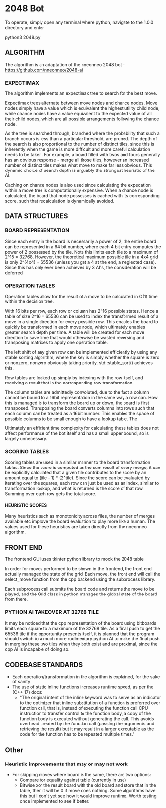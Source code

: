 
# 2048 Bot

To operate, simply open any terminal where python, navigate to the 1.0.0 directory and enter

  python3 2048.py

## ALGORITHM

The algorithm is an adaptation of the nneonneo 2048 bot - https://github.com/nneonneo/2048-ai

### EXPECTIMAX 

The algorithm implements an expectimax tree to search for the best move.

Expectimax trees alternate between move nodes and chance nodes. Move nodes simply have a value which is equivalent the highest utility child node, while chance nodes have a value equivalent to the expected value of all their child nodes, which are all possible arrangements following the chance node.

As the tree is searched through, branched where the probability that such a branch occurs is less than a particular threshold, are pruned. The depth of the search is also proportional to the number of distinct tiles, since this is inherently when the game is more difficult and more careful calculation needs to be taken. For example, a board filled with twos and fours generally has an obvious response - merge all those tiles, however an increased number of distinct tiles makes what move to make far less obvious. This dynamic choice of search depth is arguably the strongest heuristic of the AI.

Caching on chance nodes is also used since calculating the expecation within a move tree is computationally expensive. When a chance node is calculated, the board that node possesses is cached with its corresponding score, such that recalculation is dynamically avoided.

## DATA STRUCTURES

### BOARD REPRESENTATION

Since each entry in the board is necessarily a power of 2,
the entire board can be represented in a 64 bit number,
where each 4 bit entry computes the power of 2 possessed by the tile.
Note this limits each tile to a maximum of 2^15 = 32768.
However, the theoretical maximum possible tile in a 4x4 grid
is only 2^(4x4) = 65536 (unless you get a 4 at the end, a neglected case).
Since this has only ever been achieved by 3 AI's, the consideration will be deferred

### OPERATION TABLES

Operation tables allow for the result of a move to be calculated in O(1) time within the decision tree.

With 16 bits per row, each row or column has 2^16 possible states. 
Hence a table of size 2^16 = 65536 can be used to index 
the transformed result of a move in a single direction for every possible row. 
This enables the board to quickly be transformed in each move node, 
which ultimately enables greater search depth per time.
A table will be created for each move direction to save time 
that would otherwise be wasted reversing and transposing matrices to apply one operation table.

The left shift of any given row can be implemented efficiently by using any stable sorting algorithm,
where the key is simply whether the square is zero or nonzero, nonzero obviously taking priority. std::stable_sort() achieves this.

Row tables are looked up simply by indexing with the row itself, and receiving a result that is the corresponding row transformation.

The column tables are admittedly convoluted, due to the fact a column cannot be bound to a 16bit representation
in the same way a row can. How this is managed is to transform the board up or down, the board is first transposed.
Transposing the board converts columns into rows such that each column can be treated as a 16bit number.
This enables the space of possible columns to be small enough to have a lookup table. The 

Ultimately an efficient time complexity for calculating these tables does not affect performance
of the bot itself and has a small upper bound, so is largely unnecessary.

### SCORING TABLES

Scoring tables are used in a similar manner to the board transformation tables. Since the score is computed as the sum result of every merge, it can be explicitly calculated that a given tile contributes to the score by an amount equal to (tile - 1) * (2^tile). Since the score can be evaluated by iterating over the squares, each row can just be used as an index, similar to transformation lookup, and what is returned is the score of that row. Summing over each row gets the total score.

#### HEURISTIC SCORES

Many heuristics such as monotonicity across files, the number of merges available etc improve the board evaluation to play more like a human. The values used for these heuristics are taken directly from the nneonneo algorithm.

## FRONT END

The frontend GUI uses tkinter python library to mock the 2048 table

In order for moves performed to be shown in the frontend, the front end actually managed the state of the grid. Each move, the front end will call the select_move function from the cpp backend using the subprocess library.

Each subprocess call submits the board code and returns the move to be played, and the Grid class in python manages the global state of the board from there.

### PYTHON AI TAKEOVER AT 32768 TILE

It may be noticed that the cpp representation of the board using bitboards limits each square to a maximum of the 32768 tile.
As a final push to get the 65536 tile if the opportunity presents itself, it is planned that the program should switch to a much more rudimentary python AI to make the final push in merging these two tiles when they both exist and are proximal, since the cpp AI is incapable of doing so.


## CODEBASE STANDARDS

- Each operation/transformation in the algorithm is explained, for the sake of sanity
- The use of static inline functions increases runtime speed, as per the (C++ 17) docs:
    - "The original intent of the inline keyword was to serve as an indicator to the optimizer that inline substitution of a    function is preferred over function call, that is, instead of executing the function call CPU instruction to transfer control to the function body, a copy of the function body is executed without generating the call. This avoids overhead created by the function call (passing the arguments and retrieving the result) but it may result in a larger executable as the code for the function has to be repeated multiple times."

## Other

### Heuristic improvements that may or may not work

- For skipping moves where board is the same, there are two options:
  - Compare for equality against table (currently in use)
  - Bitwise xor the result board with the old board and store that in the table, then it will be 0 if move does nothing. Some algorithms have this but I don't yet see how it would improve runtime. Worth testing once implemented to see if better.

    